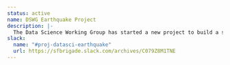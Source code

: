 ```yaml
---
status: active
name: DSWG Earthquake Project
description: |-
  The Data Science Working Group has started a new project to build a simple website to help a user determine if an SF address is a soft-story property. The goal is to make the existing data fully usable and visible to renters and buyers in SF. Ultimately, we hope that this awareness can encourage property owners and developers to improve the earthquake rating of their buildings in the city and reduce SF’s overall vulnerability to disaster.
slack:
  name: "#proj-datasci-earthquake"
  url: https://sfbrigade.slack.com/archives/C079Z8M1TNE
---
```

